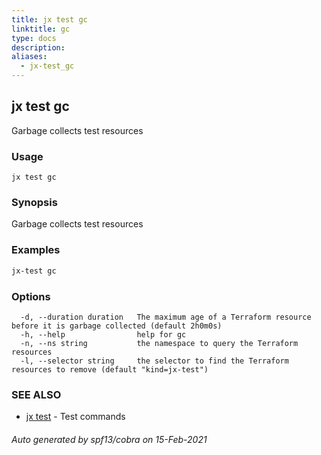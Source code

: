 ```yaml
---
title: jx test gc
linktitle: gc
type: docs
description: 
aliases:
  - jx-test_gc
---
```


## jx test gc

Garbage collects test resources

### Usage

```
jx test gc
```

### Synopsis

Garbage collects test resources

### Examples

  ```bash
  jx-test gc

  ```
### Options

```
  -d, --duration duration   The maximum age of a Terraform resource before it is garbage collected (default 2h0m0s)
  -h, --help                help for gc
  -n, --ns string           the namespace to query the Terraform resources
  -l, --selector string     the selector to find the Terraform resources to remove (default "kind=jx-test")
```

### SEE ALSO

* [jx test](..)	 - Test commands

###### Auto generated by spf13/cobra on 15-Feb-2021
